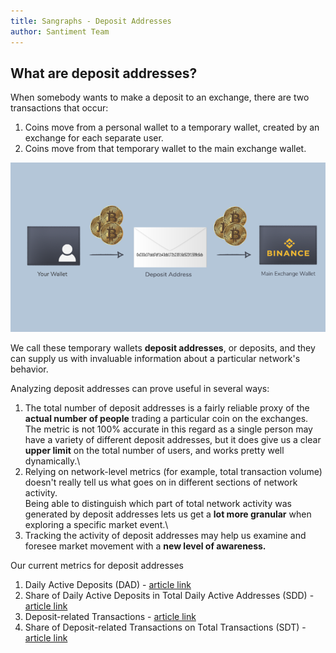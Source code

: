 ```yaml
---
title: Sangraphs - Deposit Addresses
author: Santiment Team
---
```


## What are deposit addresses?

When somebody wants to make a deposit to an exchange, there are two
transactions that occur:

1.  Coins move from a personal wallet to a temporary wallet, created by
    an exchange for each separate user.
2.  Coins move from that temporary wallet to the main exchange wallet.

[![](exchange-768x413.png)](https://santiment.net/wp-content/uploads/2019/02/exchange.png)

We call these temporary wallets **deposit addresses**, or deposits, and
they can supply us with invaluable information about a particular
network's behavior.

Analyzing deposit addresses can prove useful in several ways:

1.  The total number of deposit addresses is a fairly reliable proxy of
    the **actual number of people** trading a particular coin on the
    exchanges.\
    The metric is not 100% accurate in this regard as a single person
    may have a variety of different deposit addresses, but it does give
    us a clear **upper limit** on the total number of users, and works
    pretty well dynamically.\
2.  Relying on network-level metrics (for example, total transaction
    volume) doesn't really tell us what goes on in different sections of
    network activity.\
    Being able to distinguish which part of total network activity was
    generated by deposit addresses lets us get a **lot more granular**
    when exploring a specific market event.\
3.  Tracking the activity of deposit addresses may help us examine and
    foresee market movement with a **new level of awareness.**

Our current metrics for deposit addresses

1.  Daily Active Deposits (DAD) - [article
    link](/intercom-articles/metrics-explained/sangraphs/metric-daily-active-deposits)
2.  Share of Daily Active Deposits in Total Daily Active Addresses
    (SDD) - [article
    link](/intercom-articles/metrics-explained/sangraphs/metric-share-of-daily-active-deposits-in-total-daily-active-addresses)
3.  Deposit-related Transactions - [article
    link](/intercom-articles/metrics-explained/sangraphs/metric-deposit-related-transactions)
4.  Share of Deposit-related Transactions on Total Transactions (SDT) -
    [article
    link](/intercom-articles/metrics-explained/sangraphs/metric-share-of-deposit-transactions-in-total-transactions)
